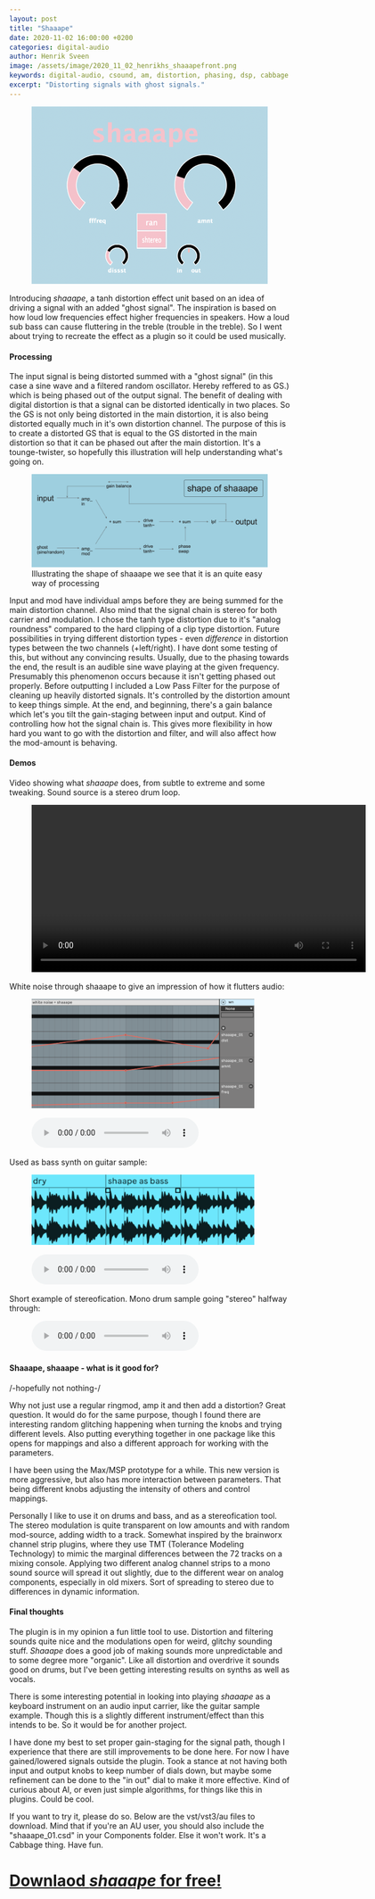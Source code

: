 ```yaml
---
layout: post
title: "Shaaape"
date: 2020-11-02 16:00:00 +0200
categories: digital-audio
author: Henrik Sveen
image: /assets/image/2020_11_02_henrikhs_shaaapefront.png
keywords: digital-audio, csound, am, distortion, phasing, dsp, cabbage
excerpt: "Distorting signals with ghost signals."
---
```

<figure style="float: auto">
   <img src="/assets/image/2020_11_02_henrikhs_shaaapefront.png" alt="Should show picture..." title="" width="auto"/> <figcaption></figcaption>
</figure>

Introducing *shaaape*, a tanh distortion effect unit based on an idea of driving a signal with an added "ghost signal". The inspiration is based on how loud low frequencies effect higher frequencies in speakers. How a loud sub bass can cause fluttering in the treble (trouble in the treble). So I went about trying to recreate the effect as a plugin so it could be used musically.

#### Processing
The input signal is being distorted summed with a "ghost signal" (in this case a sine wave and a filtered random oscillator. Hereby reffered to as GS.) which is being phased out of the output signal. The benefit of dealing with digital distortion is that a signal can be distorted identically in two places. So the GS is not only being distorted in the main distortion, it is also being distorted equally much in it's own distortion channel. The purpose of this is to create a distorted GS that is equal to the GS distorted in the main distortion so that it can be phased out after the main distortion. It's a tounge-twister, so hopefully this illustration will help understanding what's going on.

<figure style="float: auto">
   <img src="/assets/image/2020_11_01_henrikhs_shape of shaaape.png" alt="Should show picture..." title="great job, you understand it now!" width="auto"/> <figcaption>Illustrating the shape of shaaape we see that it is an quite easy way of processing</figcaption>
</figure>

Input and mod have individual amps before they are being summed for the main distortion channel. Also mind that the signal chain is stereo for both carrier and modulation. I chose the tanh type distortion due to it's "analog roundness" compared to the hard clipping of a clip type distortion. Future possibilities in trying different distortion types - even *difference* in distortion types between the two channels (+left/right). I have dont some testing of this, but without any convincing results. Usually, due to the phasing towards the end, the result is an audible sine wave playing at the given frequency. Presumably this phenomenon occurs because it isn't getting phased out properly.
Before outputting I included a Low Pass Filter for the purpose of cleaning up heavily distorted signals. It's controlled by the distortion amount to keep things simple. At the end, and beginning, there's a gain balance which let's you tilt the gain-staging between input and output. Kind of controlling how hot the signal chain is. This gives more flexibility in how hard you want to go with the distortion and filter, and will also affect how the mod-amount is behaving.

#### Demos
Video showing what *shaaape* does, from subtle to extreme and some tweaking. Sound source is a stereo drum loop.
<figure style="float: none">
  <video width="600" controls>
    <source src="https://drive.google.com/uc?&id=1ya5T2CTRzg1G61BRVPeJN7QVGN1ryJ8w" type='video/mp4'>
    Should show a video...
  </video>
  <figcaption></figcaption>
</figure>

White noise through shaaape to give an impression of how it flutters audio:
<figure style="float: auto">
   <img src="/assets/image/2020_11_02_henrikhs_whitenoise.png" alt="Should show picture..." title="you can follow the automation lane while you listen to the sound example" width="400"/> <figcaption></figcaption>
</figure>
<figure style="float: none">
  <audio controls>
    <source src="https://drive.google.com/uc?&id=1k89XTKlSTNHFvvRBtjT6Wty21ZXiInY8" type="audio/mpeg">
    Alternate Text
  </audio>
  <figcaption></figcaption>
</figure>

Used as bass synth on guitar sample:
<figure style="float: auto">
   <img src="/assets/image/2020_11_02_henrikhs_guitarexample.png" alt="Should show picture..." title="showing the structure of the sound example" width="400"/> <figcaption></figcaption>
</figure>
<figure style="float: none">
  <audio controls>
    <source src="https://drive.google.com/uc?&id=1AaEGVAXABslSyQyq9tvLFsfcnML4SjVQ" type="audio/mpeg">
    Alternate Text
  </audio>
  <figcaption></figcaption>
</figure>

Short example of stereofication. Mono drum sample going "stereo" halfway through:
<figure style="float: none">
  <audio controls>
    <source src="https://drive.google.com/uc?&id=14CKszUS7FfxAHL7mlZDKMc-jtVVaA7Ig" type="audio/mpeg">
    Alternate Text
  </audio>
  <figcaption></figcaption>
</figure>


#### Shaaape, shaaape - what is it good for?
/-hopefully not nothing-/

Why not just use a regular ringmod, amp it and then add a distortion? Great question. It would do for the same purpose, though I found there are interesting random glitching happening when turning the knobs and trying different levels. Also putting everything together in one package like this opens for mappings and also a different approach for working with the parameters.

I have been using the Max/MSP prototype for a while. This new version is more aggressive, but also has more interaction between parameters. That being different knobs adjusting the intensity of others and control mappings.

Personally I like to use it on drums and bass, and as a stereofication tool. The stereo modulation is quite transparent on low amounts and with random mod-source, adding width to a track. Somewhat inspired by the brainworx channel strip plugins, where they use TMT (Tolerance Modeling Technology) to mimic the marginal differences between the 72 tracks on a mixing console. Applying two different analog channel strips to a mono sound source will spread it out slightly, due to the different wear on analog components, especially in old mixers. Sort of spreading to stereo due to differences in dynamic information.

#### Final thoughts
The plugin is in my opinion a fun little tool to use. Distortion and filtering sounds quite nice and the modulations open for weird, glitchy sounding stuff. *Shaaape* does a good job of making sounds more unpredictable and to some degree more "organic". Like all distortion and overdrive it sounds good on drums, but I've been getting interesting results on synths as well as vocals.

There is some interesting potential in looking into playing *shaaape* as a keyboard instrument on an audio input carrier, like the guitar sample example. Though this is a slightly different instrument/effect than this intends to be. So it would be for another project.

I have done my best to set proper gain-staging for the signal path, though I experience that there are still improvements to be done here. For now I have gained/lowered signals outside the plugin. Took a stance at not having both input and output knobs to keep number of dials down, but maybe some refinement can be done to the "in out" dial to make it more effective. Kind of curious about AI, or even just simple algorithms, for things like this in plugins. Could be cool.

If you want to try it, please do so. Below are the vst/vst3/au files to download. Mind that if you're an AU user, you should also include the "shaaape_01.csd" in your Components folder. Else it won't work. It's a Cabbage thing. Have fun.

# [Downlaod *shaaape* for free!](https://drive.google.com/file/d/1U6R0T-2-sQSocErvTCZ4g-ePTNFC590P/view?usp=sharing)
